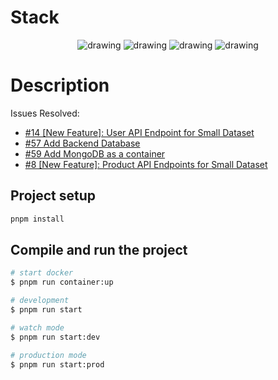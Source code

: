 # Stack

<p align='center'>
 <img src="https://img.shields.io/badge/Node.JS--foo?logo=node.js&color=5FA04E" alt="drawing" />
 <img src="https://img.shields.io/badge/NestJS--foo?logo=nestjs&color=E0234E" alt="drawing" />
 <img src="https://img.shields.io/badge/PostgreSQL--foo?logo=postgresql&color=4169E1&logoColor=fff" alt="drawing" />
  <img src="https://img.shields.io/badge/Docker--foo?logo=docker&color=2496ED" alt="drawing" />
</p>

# Description

Issues Resolved:

- [#14 [New Feature]: User API Endpoint for Small Dataset](https://github.com/jhanke00/next-product-site/issues/14)
- [#57 Add Backend Database](https://github.com/jhanke00/next-product-site/issues/57)
- [#59 Add MongoDB as a container](https://github.com/jhanke00/next-product-site/issues/59)
- [#8 [New Feature]: Product API Endpoints for Small Dataset ](https://github.com/jhanke00/next-product-site/issues/8)

## Project setup

```bash
pnpm install
```

## Compile and run the project

```bash
# start docker
$ pnpm run container:up

# development
$ pnpm run start

# watch mode
$ pnpm run start:dev

# production mode
$ pnpm run start:prod
```
